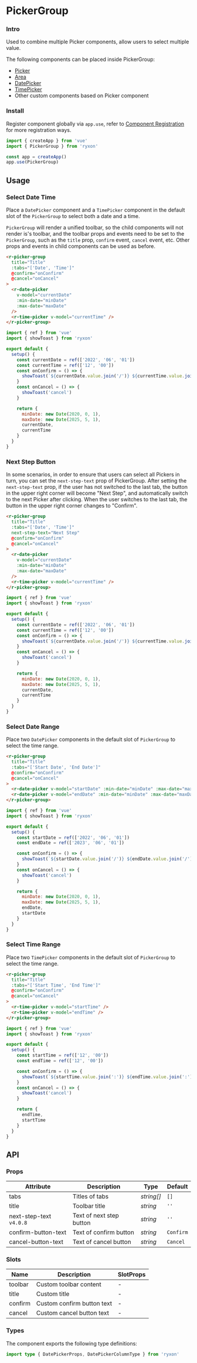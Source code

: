 # PickerGroup

### Intro

Used to combine multiple Picker components, allow users to select multiple value.

The following components can be placed inside PickerGroup:

- [Picker](#/en-US/picker)
- [Area](#/en-US/area)
- [DatePicker](#/en-US/date-picker)
- [TimePicker](#/en-US/time-picker)
- Other custom components based on Picker component

### Install

Register component globally via `app.use`, refer to [Component Registration](#/en-US/advanced-usage#zu-jian-zhu-ce) for more registration ways.

```js
import { createApp } from 'vue'
import { PickerGroup } from 'ryxon'

const app = createApp()
app.use(PickerGroup)
```

## Usage

### Select Date Time

Place a `DatePicker` component and a `TimePicker` component in the default slot of the `PickerGroup` to select both a date and a time.

`PickerGroup` will render a unified toolbar, so the child components will not render is's toolbar, and the toolbar props and events need to be set to the `PickerGroup`, such as the `title` prop, `confirm` event, `cancel` event, etc. Other props and events in child components can be used as before.

```html
<r-picker-group
  title="Title"
  :tabs="['Date', 'Time']"
  @confirm="onConfirm"
  @cancel="onCancel"
>
  <r-date-picker
    v-model="currentDate"
    :min-date="minDate"
    :max-date="maxDate"
  />
  <r-time-picker v-model="currentTime" />
</r-picker-group>
```

```js
import { ref } from 'vue'
import { showToast } from 'ryxon'

export default {
  setup() {
    const currentDate = ref(['2022', '06', '01'])
    const currentTime = ref(['12', '00'])
    const onConfirm = () => {
      showToast(`${currentDate.value.join('/')} ${currentTime.value.join(':')}`)
    }
    const onCancel = () => {
      showToast('cancel')
    }

    return {
      minDate: new Date(2020, 0, 1),
      maxDate: new Date(2025, 5, 1),
      currentDate,
      currentTime
    }
  }
}
```

### Next Step Button

In some scenarios, in order to ensure that users can select all Pickers in turn, you can set the `next-step-text` prop of PickerGroup. After setting the `next-step-text` prop, if the user has not switched to the last tab, the button in the upper right corner will become "Next Step", and automatically switch to the next Picker after clicking. When the user switches to the last tab, the button in the upper right corner changes to "Confirm".

```html
<r-picker-group
  title="Title"
  :tabs="['Date', 'Time']"
  next-step-text="Next Step"
  @confirm="onConfirm"
  @cancel="onCancel"
>
  <r-date-picker
    v-model="currentDate"
    :min-date="minDate"
    :max-date="maxDate"
  />
  <r-time-picker v-model="currentTime" />
</r-picker-group>
```

```js
import { ref } from 'vue'
import { showToast } from 'ryxon'

export default {
  setup() {
    const currentDate = ref(['2022', '06', '01'])
    const currentTime = ref(['12', '00'])
    const onConfirm = () => {
      showToast(`${currentDate.value.join('/')} ${currentTime.value.join(':')}`)
    }
    const onCancel = () => {
      showToast('cancel')
    }

    return {
      minDate: new Date(2020, 0, 1),
      maxDate: new Date(2025, 5, 1),
      currentDate,
      currentTime
    }
  }
}
```

### Select Date Range

Place two `DatePicker` components in the default slot of `PickerGroup` to select the time range.

```html
<r-picker-group
  title="Title"
  :tabs="['Start Date', 'End Date']"
  @confirm="onConfirm"
  @cancel="onCancel"
>
  <r-date-picker v-model="startDate" :min-date="minDate" :max-date="maxDate" />
  <r-date-picker v-model="endDate" :min-date="minDate" :max-date="maxDate" />
</r-picker-group>
```

```js
import { ref } from 'vue'
import { showToast } from 'ryxon'

export default {
  setup() {
    const startDate = ref(['2022', '06', '01'])
    const endDate = ref(['2023', '06', '01'])

    const onConfirm = () => {
      showToast(`${startDate.value.join('/')} ${endDate.value.join('/')}`)
    }
    const onCancel = () => {
      showToast('cancel')
    }

    return {
      minDate: new Date(2020, 0, 1),
      maxDate: new Date(2025, 5, 1),
      endDate,
      startDate
    }
  }
}
```

### Select Time Range

Place two `TimePicker` components in the default slot of `PickerGroup` to select the time range.

```html
<r-picker-group
  title="Title"
  :tabs="['Start Time', 'End Time']"
  @confirm="onConfirm"
  @cancel="onCancel"
>
  <r-time-picker v-model="startTime" />
  <r-time-picker v-model="endTime" />
</r-picker-group>
```

```js
import { ref } from 'vue'
import { showToast } from 'ryxon'

export default {
  setup() {
    const startTime = ref(['12', '00'])
    const endTime = ref(['12', '00'])

    const onConfirm = () => {
      showToast(`${startTime.value.join(':')} ${endTime.value.join(':')}`)
    }
    const onCancel = () => {
      showToast('cancel')
    }

    return {
      endTime,
      startTime
    }
  }
}
```

## API

### Props

| Attribute               | Description              | Type       | Default   |
| ----------------------- | ------------------------ | ---------- | --------- |
| tabs                    | Titles of tabs           | _string[]_ | `[]`      |
| title                   | Toolbar title            | _string_   | `''`      |
| next-step-text `v4.0.8` | Text of next step button | _string_   | `''`      |
| confirm-button-text     | Text of confirm button   | _string_   | `Confirm` |
| cancel-button-text      | Text of cancel button    | _string_   | `Cancel`  |

### Slots

| Name    | Description                | SlotProps |
| ------- | -------------------------- | --------- |
| toolbar | Custom toolbar content     | -         |
| title   | Custom title               | -         |
| confirm | Custom confirm button text | -         |
| cancel  | Custom cancel button text  | -         |

### Types

The component exports the following type definitions:

```ts
import type { DatePickerProps, DatePickerColumnType } from 'ryxon'
```

